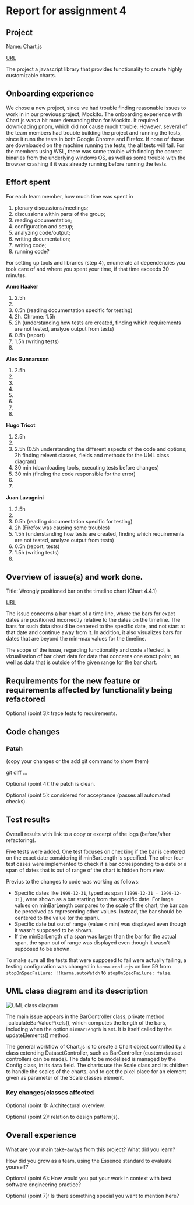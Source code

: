 # Report for assignment 4

## Project

Name: Chart.js

[URL](https://github.com/alexarne/Chart.js)

The project a javascript library that provides functionality to create highly customizable charts.

## Onboarding experience

We chose a new project, since we had trouble finding reasonable issues to work in in our previous project, Mockito.
The onboarding experience with Chart.js was a bit more demanding than for Mockito. It required downloading pnpm, which did not cause much trouble. However, several of the team members had trouble building the project and running the tests, since it runs the tests in both Google Chrome and Firefox. If none of those are downloaded on the machine running the tests, the all tests will fail. For the members using WSL, there was some trouble with finding the correct binaries from the underlying windows OS, as well as some trouble with the browser crashing if it was already running before running the tests.

## Effort spent

For each team member, how much time was spent in

1. plenary discussions/meetings;
2. discussions within parts of the group;
3. reading documentation;
4. configuration and setup;
5. analyzing code/output;
6. writing documentation;
7. writing code;
8. running code?

For setting up tools and libraries (step 4), enumerate all dependencies
you took care of and where you spent your time, if that time exceeds
30 minutes.

**Anne Haaker**

1. 2.5h
2. 
3. 0.5h (reading documentation specific for testing)
4. 2h. Chrome: 1.5h
5. 2h (understanding how tests are created, finding which requirements are not tested, analyze output from tests)
6. 0.5h (report)
7. 1.5h (writing tests)
8. 

**Alex Gunnarsson**

1. 2.5h
2. 
3. 
4. 
5. 
6. 
7. 
8. 

**Hugo Tricot**

1. 2.5h
2. 
3. 2.5h (0.5h understanding the different aspects of the code and options; 2h finding relevnt classes, fields and methods for the UML class diagram)
4. 30 min (downloading tools, executing tests before changes)
5. 30 min (finding the code responsible for the error)
6. 
7. 

**Juan Lavagnini**

1. 2.5h
2. 
3. 0.5h (reading documentation specific for testing)
4. 2h (Firefox was causing some troubles)
5. 1.5h (understanding how tests are created, finding which requirements are not tested, analyze output from tests)
6. 0.5h (report, tests)
7. 1.5h (writing tests)
8. 

## Overview of issue(s) and work done.

Title: Wrongly positioned bar on the timeline chart (Chart 4.4.1)

[URL](https://github.com/chartjs/Chart.js/issues/11667)

The issue concerns a bar chart of a time line, where the bars for exact dates are positioned incorrectly relative to the dates on the timeline. The bars for such data should be centered to the specific date, and not start at that date and continue away from it. In addition, it also visualizes bars for dates that are beyond the min-max values for the timeline.

The scope of the issue, regarding functionality and code affected, is vizualisation of bar chart data for data that concerns one exact point, as well as data that is outside of the given range for the bar chart. 

## Requirements for the new feature or requirements affected by functionality being refactored

Optional (point 3): trace tests to requirements.

## Code changes

### Patch

(copy your changes or the add git command to show them)

git diff ...

Optional (point 4): the patch is clean.

Optional (point 5): considered for acceptance (passes all automated checks).

## Test results

Overall results with link to a copy or excerpt of the logs (before/after
refactoring).

Five tests were added. One test focuses on checking if the bar is centered on the exact date considering if minBarLength is specified. The other four test cases were implemented to check if a bar corresponding to a date or a span of dates that is out of range of the chart is hidden from view. 

Previus to the changes to code was working as follows:
- Specific dates like `1999-12-31`, typed as span `[1999-12-31 - 1999-12-31]`, were shown as a bar starting from the specific date. For large values on minBarLength compared to the scale of the chart, the bar can be perceived as representing other values. Instead, the bar should be centered to the value (or the span).
- Specific date but out of range (value < min) was displayed even though it wasn't supposed to be shown.
- If the minBarLength of a span was larger than the bar for the actual span, the span out of range was displayed even though it wasn't supposed to be shown.

To make sure all the tests that were supposed to fail were actually failing, a testing configuration was changed in `karma.conf.cjs` on line 59 from `stopOnSpecFailure: !!karma.autoWatch` to `stopOnSpecFailure: false`. 

## UML class diagram and its description

![UML class diagram](/home/tricot/Documents/HDD/Documents/Études/KTH/Cours/Spring%20semester%202024/DD2480%20Software%20Engineering%20Fundamentals/Assignment%204/Chart.js/report_assets/UML%20diagram.jpg)

The main issue appears in the BarController class, private method \_calculateBarValuePixels(), which computes the length of the bars, including when the option `minBarLength` is set. It is itself called by the updateElements() method.

The general workflow of Chart.js is to create a Chart object controlled by a class extending DatasetController, such as BarController (custom dataset controllers can be made). The data to be modelized is managed by the Config class, in its `data` field. The charts use the Scale class and its children to handle the scales of the charts, and to get the pixel place for an element given as parameter of the Scale classes element. 

### Key changes/classes affected

Optional (point 1): Architectural overview.

Optional (point 2): relation to design pattern(s).

## Overall experience

What are your main take-aways from this project? What did you learn?

How did you grow as a team, using the Essence standard to evaluate yourself?

Optional (point 6): How would you put your work in context with best software
engineering practice?

Optional (point 7): Is there something special you want to mention here?
